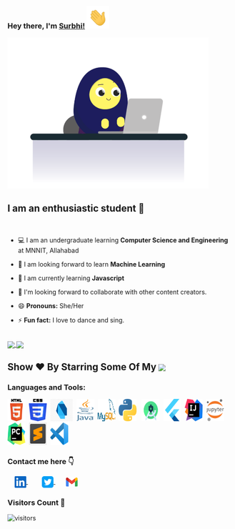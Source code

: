 ### Hey there, I'm [Surbhi!](https://github.com/surbhi2408) <img height="50px" src="https://github.com/surbhi2408/surbhi2408/blob/main/assets/waving_hand.gif">

<img align="centre" alt="GIF" width="450px" src="https://github.com/surbhi2408/surbhi2408/blob/main/assets/coding-gif.gif"/>

<br>

## I am an enthusiastic student :slightly_smiling_face:

<br>

- :computer: I am an undergraduate learning **Computer Science and Engineering** at MNNIT, Allahabad

- :seedling: I am looking forward to learn **Machine Learning**

- :iphone: I am currently learning **Javascript**

- :dancers: I'm looking forward to collaborate with other content creators.

- :smile: **Pronouns:** She/Her

- :zap: **Fun fact:** I love to dance and sing.

<br>

<a href="https://github-readme-stats.vercel.app/api?username=surbhi2408&show_icons=true&theme=dracula">
  <img align="center" src="https://github-readme-stats.vercel.app/api?username=surbhi2408&show_icons=true&theme=dracula&custom_title=My GitHub Stats" />
</a>
<a href="https://github-readme-stats.vercel.app/api/top-langs/?username=surbhi2408&layout=compact&langs_count=8">
  <img align="center" src="https://github-readme-stats.vercel.app/api/top-langs/?username=surbhi2408&layout=compact&langs_count=10&theme=dracula" />
</a>

<h2 align="left">Show ❤️ By Starring Some Of My <a href='https://github.com/surbhi2408?tab=repositories'><img align='center'  height="24" src="https://img.shields.io/badge/Repos!😊-lightpink.svg?&style=for-the-badge&logo=surbhi2408&logoColor=blue" /></a></h2>

### Languages and Tools:
<p align="left"><img src="https://github.com/surbhi2408/surbhi2408/blob/main/assets/html.png" alt="html" width="40" height="50"/> &nbsp;<img src="https://github.com/surbhi2408/surbhi2408/blob/main/assets/css.png" alt="css" width="40" height="50"/>&nbsp; <img src="https://github.com/surbhi2408/surbhi2408/blob/main/assets/dart.png" alt="dart" width="50" height="50"/>&nbsp; <img src="https://github.com/surbhi2408/surbhi2408/blob/main/assets/java.png" alt="java" width="40" height="50"/>&nbsp;
<img src="https://github.com/surbhi2408/surbhi2408/blob/main/assets/mysql.png" alt="mysql" width="40" height="50"/>&nbsp; <img src="https://github.com/surbhi2408/surbhi2408/blob/main/assets/python.png" alt="python" width="40" height="50"/> &nbsp; 
<img src="https://github.com/surbhi2408/surbhi2408/blob/main/assets/android_studio.png" alt="android_studio" width="40" height="50"/>&nbsp; <img src="https://github.com/surbhi2408/surbhi2408/blob/main/assets/flutter.png" alt="flutter" width="40" height="50"/>&nbsp; <img src="https://github.com/surbhi2408/surbhi2408/blob/main/assets/intellij_idea.png" alt="intellij_idea" width="40" height="50"/>&nbsp; <img src="https://github.com/surbhi2408/surbhi2408/blob/main/assets/jupyter_notebook.png" alt="jupyter_notebook" width="40" height="50"/>&nbsp; <img src="https://github.com/surbhi2408/surbhi2408/blob/main/assets/pycharm.png" alt="pycharm" width="40" height="50"/>&nbsp; <img src="https://github.com/surbhi2408/surbhi2408/blob/main/assets/sublime_text.jpg" alt="sublime_text" width="40" height="50"/>&nbsp; <img src="https://github.com/surbhi2408/surbhi2408/blob/main/assets/vscode.png" alt="vscode" width="40" height="50"/>&nbsp;
 </p>

### Contact me here  :point_down:
&nbsp; &nbsp; <a href="https://www.linkedin.com/in/surbhi2408/">
    <img align="center" width="26px" src="https://github.com/surbhi2408/surbhi2408/blob/main/assets/linkedin.jpeg" />
 </a>  &nbsp; &nbsp; &nbsp; &nbsp;
 <a href="https://twitter.com/MayankSurbhi">
    <img align="center" width="26px" src="https://github.com/surbhi2408/surbhi2408/blob/main/assets/twitter.png" />
 </a>  &nbsp; &nbsp; &nbsp; 
<a href="mailto:surbhimayank1@gmail.com">
    <img align="center" width="26px" src="https://github.com/surbhi2408/surbhi2408/blob/main/assets/gmail.png" />
</a>
<br>

### Visitors Count :eyes:

![visitors](https://visitor-badge.glitch.me/badge?page_id=surbhi2408)

<!-- <img align="left" src = "https://profile-counter.glitch.me/surbhi2408/count.svg" alt ="Loading"> -->
